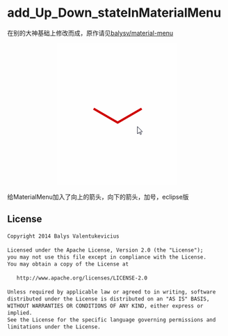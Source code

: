 # add_Up_Down_stateInMaterialMenu

在别的大神基础上修改而成，原作请见[balysv/material-menu][1]


<p align="center">
  <img src="art/materialMenu.gif" />
</p>

给MaterialMenu加入了向上的箭头，向下的箭头，加号，eclipse版

License
-----------

```
Copyright 2014 Balys Valentukevicius

Licensed under the Apache License, Version 2.0 (the "License");
you may not use this file except in compliance with the License.
You may obtain a copy of the License at

   http://www.apache.org/licenses/LICENSE-2.0

Unless required by applicable law or agreed to in writing, software
distributed under the License is distributed on an "AS IS" BASIS,
WITHOUT WARRANTIES OR CONDITIONS OF ANY KIND, either express or implied.
See the License for the specific language governing permissions and
limitations under the License.
```

[1]:https://github.com/balysv/material-menu
